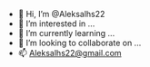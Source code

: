 - 👋 Hi, I’m @Aleksalhs22
- 👀 I’m interested in ...
- 🌱 I’m currently learning ...
- 💞️ I’m looking to collaborate on ...
- 📫 Aleksalhs22@gmail.com

<!---
Aleksalhs22/Aleksalhs22 is a ✨ special ✨ repository because its `README.md` (this file) appears on your GitHub profile.
You can click the Preview link to take a look at your changes.
--->
